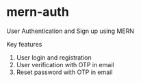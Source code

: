 # mern-auth
 User Authentication and Sign up using MERN

Key features
1. User login and registration 
2. User verification with OTP in email
3. Reset password with OTP in email
   
